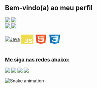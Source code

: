 ## Bem-vindo(a) ao meu perfil
<img src="https://github.com/ArturSod/ArturSod/blob/main/github.gif?raw=true"/>
<img height="180em" src="https://github.com/ArturSod/ArturSod/blob/main/github.gif?raw=true"/>
 <div>
   <a href="https://github.com/ArturSod">
   <img height="180em" src="https://github-readme-stats.vercel.app/api?username=ArturSod&show_icons=true&theme=transparent&include_all_commits=true&count_private=true"/>
   <img height="120em" src="https://github-readme-stats.vercel.app/api/top-langs/?username=ArturSod&layout=compact&langs_count=6&theme=transparent"/>

</div>
<div style="display: inline_block"><br>
  <img align="center" alt="Java" height="40" width="50" src="https://cdn.jsdelivr.net/gh/devicons/devicon/icons/java/java-original.svg" />
  <img align="center" alt="Js" height="30" width="40" src="https://raw.githubusercontent.com/devicons/devicon/master/icons/javascript/javascript-plain.svg">
  <img align="center" alt="HTML" height="30" width="40" src="https://raw.githubusercontent.com/devicons/devicon/master/icons/html5/html5-original.svg">
  <img align="center" alt="CSS" height="30" width="40" src="https://raw.githubusercontent.com/devicons/devicon/master/icons/css3/css3-original.svg">
  </div>
 
 <br>
 
 
  ### Me siga nas redes abaixo:
 
<div> 
 <a href="https://www.instagram.com/u_r_a_r_t/?next=%2F" target="_blank"><img src="https://img.shields.io/badge/-Instagram-%23E4405F?style=for-the-badge&logo=instagram&logoColor=white" target="_blank"></a>
 <a href="https://discord.gg/5DVhGKVf4h" target="_blank"><img src="https://img.shields.io/badge/Discord-7289DA?style=for-the-badge&logo=discord&logoColor=white" target="_blank"></a> 
  <a href = "mailto:artursbastos@gmail.com"><img src="https://img.shields.io/badge/-Gmail-%23333?style=for-the-badge&logo=gmail&logoColor=white" target="_blank"></a>
  <a href=" https://www.linkedin.com/in/artur-sodr%C3%A9-bastos-727622254/" target="_blank"><img src="https://img.shields.io/badge/-LinkedIn-%230077B5?style=for-the-badge&logo=linkedin&logoColor=white" target="_blank"></a> 
 
  ![Snake animation](https://github.com/ArturSod/ArturSod/blob/output/github-contribution-grid-snake.svg)

</div>
